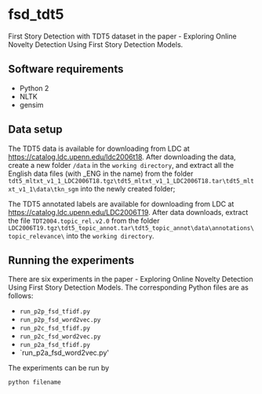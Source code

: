 # fsd_tdt5
First Story Detection with TDT5 dataset in the paper - Exploring Online Novelty Detection Using First Story Detection Models.

## Software requirements

* Python 2
* NLTK
* gensim

## Data setup

The TDT5 data is available for downloading from LDC at https://catalog.ldc.upenn.edu/ldc2006t18. After downloading the data, create a new folder `/data` in the `working directory`, and extract all the English data files (with _ENG in the name) from the folder `tdt5_mltxt_v1_1_LDC2006T18.tgz\tdt5_mltxt_v1_1_LDC2006T18.tar\tdt5_mltxt_v1_1\data\tkn_sgm` into the newly created folder;

The TDT5 annotated labels are available for downloading from LDC at https://catalog.ldc.upenn.edu/LDC2006T19. After data downloads, extract the file `TDT2004.topic_rel.v2.0` from the folder `LDC2006T19.tgz\tdt5_topic_annot.tar\tdt5_topic_annot\data\annotations\topic_relevance\` into the `working directory`.

## Running the experiments

There are six experiments in the paper - Exploring Online Novelty Detection Using First Story Detection Models. The corresponding Python files are as follows:

* `run_p2p_fsd_tfidf.py`
* `run_p2p_fsd_word2vec.py`
* `run_p2c_fsd_tfidf.py`
* `run_p2c_fsd_word2vec.py`
* `run_p2a_fsd_tfidf.py`
* `run_p2a_fsd_word2vec.py'

The experiments can be run by 
```
python filename
```




